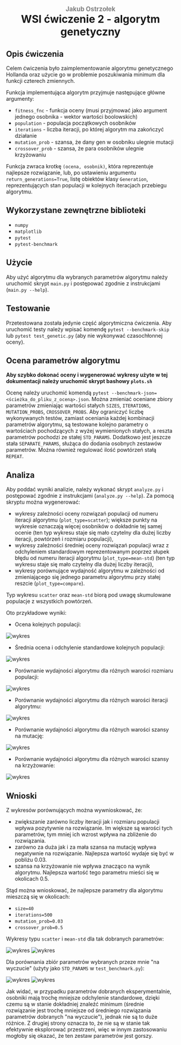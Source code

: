 <div style="padding: 2% 5%;">

<h1 style="text-align: center;">
<div style="color:grey; font-size: 0.6em;">Jakub Ostrzołek</div>
<div>WSI ćwiczenie 2 - algorytm genetyczny</div>
</h1>

## Opis ćwiczenia
Celem ćwiczenia było zaimplementowanie algorytmu genetycznego Hollanda oraz użycie go w problemie poszukiwania minimum dla funkcji czterech zmiennych.

Funkcja implementująca algorytm przyjmuje następujące główne argumenty:
* `fitness_fnc` - funkcja oceny (musi przyjmować jako argument jednego osobnika - wektor wartości boolowskich)
* `population` - populacja początkowych osobników
* `iterations` - liczba iteracji, po której algorytm ma zakończyć działanie
* `mutation_prob` - szansa, że dany gen w osobniku ulegnie mutacji
* `crossover_prob` - szansa, że para osobników ulegnie krzyżowaniu

Funkcja zwraca krotkę `(ocena, osobnik)`, która reprezentuje najlepsze rozwiązanie, lub, po ustawieniu argumentu `return_generations=True`, listę obiektów klasy `Generation`, reprezentujących stan populacji w kolejnych iteracjach przebiegu algorytmu.

## Wykorzystane zewnętrzne biblioteki
* `numpy`
* `matplotlib`
* `pytest`
* `pytest-benchmark`

## Użycie
Aby użyć algorytmu dla wybranych parametrów algorytmu należy uruchomić skrypt `main.py` i postępować zgodnie z instrukcjami (`main.py --help`).

## Testowanie
Przetestowana została jedynie część algorytmiczna ćwiczenia. Aby uruchomić testy należy wpisać komendę `pytest --benchmark-skip` lub `pytest test_genetic.py` (aby nie wykonywać czasochłonnej oceny).

## Ocena parametrów algorytmu
**Aby szybko dokonać oceny i wygenerować wykresy użyte w tej dokumentacji należy uruchomić skrypt bashowy `plots.sh`**  

Ocenę należy uruchomić komendą `pytest --benchmark-json=<ścieżka_do_pliku_z_oceną>.json`. Można zmieniać oceniane zbiory parametrów zmieniając wartości stałych `SIZES`, `ITERATIONS`, `MUTATION_PROBS`, `CROSSOVER_PROBS`. Aby ograniczyć liczbę wykonywanych testów, zamiast oceniania każdej kombinacji parametrów algorytmu, są testowane kolejno parametry o wartościach pochodzących z wyżej wymienionych stałych, a reszta parametrów pochodzi ze stałej `STD_PARAMS`. Dodatkowo jest jeszcze stała `SEPARATE_PARAMS`, służąca do dodania osobnych zestawów parametrów. 
Można również regulować ilość powtórzeń stałą `REPEAT`.
 
## Analiza
Aby poddać wyniki analizie, należy wykonać skrypt `analyze.py` i postępować zgodnie z instrukcjami (`analyze.py --help`). Za pomocą skryptu można wygenerować:
* wykresy zależności oceny rozwiązań populacji od numeru iteracji algorytmu (`plot_type=scatter`); większe punkty na wykresie oznaczają więcej osobników o dokładnie tej samej ocenie (ten typ wykresu staje się mało czytelny dla dużej liczby iteracji, powtórzeń i rozmiaru populacji),
* wykresy zależności średniej oceny rozwiązań populacji wraz z odchyleniem standardowym reprezentowanym poprzez słupek błędu od numeru iteracji algorytmu (`plot_type=mean-std`) (ten typ wykresu staje się mało czytelny dla dużej liczby iteracji),
* wykresy porównujące wydajność algorytmu w zależności od zmieniającego się jednego parametru algorytmu przy stałej reszcie (`plot_type=compare`).

Typ wykresu `scatter` oraz `mean-std` biorą pod uwagę skumulowane populacje z wszystkich powtórzeń.  

Oto przykładowe wyniki:

* Ocena kolejnych populacji:  

![wykres](plots/scatter/s=20,i=100,m=0.05,c=0.1.png)
* Średnia ocena i odchylenie standardowe kolejnych populacji:  

![wykres](plots/mean-std/s=20,i=100,m=0.05,c=0.1.png)
* Porównanie wydajności algorytmu dla różnych warości rozmiaru populacji:  

![wykres](plots/compare/i=500,m=0.05,c=0.1.png)
* Porównanie wydajności algorytmu dla różnych warości iteracji algorytmu:  

![wykres](plots/compare/s=20,m=0.05,c=0.1.png)
* Porównanie wydajności algorytmu dla różnych warości szansy na mutację:  

![wykres](plots/compare/s=20,i=500,c=0.1.png)
* Porównanie wydajności algorytmu dla różnych warości szansy na krzyżowanie:  

![wykres](plots/compare/s=20,i=500,m=0.05.png)

## Wnioski
Z wykresów porównujących można wywnioskować, że:
* zwiększanie zarówno liczby iteracji jak i rozmiaru populacji wpływa pozytywnie na rozwiązanie. Im większe są warości tych parametrów, tym mniej ich wzrost wpływa na zbliżenie do rozwiązania. 
* zarówno za duża jak i za mała szansa na mutację wpływa negatywnie na rozwiązanie. Najlepsza wartość wydaje się być w pobliżu $`0.03`$.
* szansa na krzyżowanie nie wpływa znacząco na wynik algorytmu. Najlepsza wartość tego parametru mieści się w okolicach $`0.5`$.

Stąd można wnioskować, że najlepsze parametry dla algorytmu mieszczą się w okolicach:
* `size=40`
* `iterations=500`
* `mutation_prob=0.03`
* `crossover_prob=0.5`

Wykresy typu `scatter` i `mean-std` dla tak dobranych parametrów:

![wykres](plots/scatter/s=40,i=500,m=0.03,c=0.5.png)
![wykres](plots/mean-std/s=40,i=500,m=0.03,c=0.5.png)

Dla porównania zbiór parametrów wybranych przeze mnie "na wyczucie" (użyty jako `STD_PARAMS` w `test_benchmark.py`):

![wykres](plots/scatter/s=20,i=500,m=0.05,c=0.1.png)
![wykres](plots/mean-std/s=20,i=500,m=0.05,c=0.1.png)

Jak widać, w przypadku parametrów dobranych eksperymentalnie, osobniki mają trochę mniejsze odchylenie standardowe, dzięki czemu są w stanie dokładniej znaleźć minimum (średnie rozwiązanie jest trochę mniejsze od średniego rozwiązania parametrów dobranych "na wyczucie"), jednak nie są to duże różnice. Z drugiej strony oznacza to, że nie są w stanie tak efektywnie eksplorować przestrzeni, więc w innym zastosowaniu mogłoby się okazać, że ten zestaw parametrów jest gorszy.

</div>